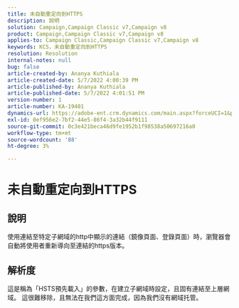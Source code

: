 ```yaml
---
title: 未自動重定向到HTTPS
description: 說明
solution: Campaign,Campaign Classic v7,Campaign v8
product: Campaign,Campaign Classic v7,Campaign v8
applies-to: Campaign Classic,Campaign Classic v7,Campaign v8
keywords: KCS，未自動重定向到HTTPS
resolution: Resolution
internal-notes: null
bug: false
article-created-by: Ananya Kuthiala
article-created-date: 5/7/2022 4:00:39 PM
article-published-by: Ananya Kuthiala
article-published-date: 5/7/2022 4:01:51 PM
version-number: 1
article-number: KA-19401
dynamics-url: https://adobe-ent.crm.dynamics.com/main.aspx?forceUCI=1&pagetype=entityrecord&etn=knowledgearticle&id=0a8b07d3-1ece-ec11-a7b5-0022480a8e40
exl-id: 0ef956e2-7bf2-44e5-86f4-3a32b44f9111
source-git-commit: 0c3e421beca46d9fe1952b1f98538a50697216a0
workflow-type: tm+mt
source-wordcount: '88'
ht-degree: 3%

---
```


# 未自動重定向到HTTPS

## 說明

使用連結至特定子網域的http中顯示的連結（鏡像頁面、登錄頁面）時，瀏覽器會自動將使用者重新導向至連結的https版本。

## 解析度


這是稱為「HSTS預先載入」的參數，在建立子網域時設定，且固有連結至上層網域。 這很難移除，且無法在我們這方面完成，因為我們沒有網域托管。
